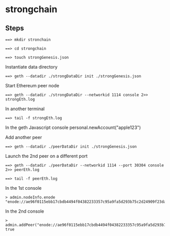 # strongchain



## Steps

~~~
==> mkdir stronchain
~~~



~~~
==> cd strongchain
~~~

~~~
==> touch strongGenesis.json
~~~


Instantiate data directory

~~~
==> geth --datadir ./strongDataDir init ./strongGenesis.json
~~~

Start Ethereum peer node

~~~
==> geth --datadir ./strongDataDir --networkid 1114 console 2>> strongEth.log
~~~

In another terminal 

~~~
==> tail -f strongEth.log
~~~


In the geth Javascript console 
personal.newAccount("apple123")


Add another peer

~~~
==> geth --datadir ./peerDataDir init ./strongGenesis.json
~~~


Launch the 2nd peer on a different port 

~~~
==> geth --datadir ./peerDataDir --networkid 1114 --port 30304 console 2>> peerEth.log
~~~

~~~
==> tail -f peerEth.log 
~~~

In the 1st console

~~~
> admin.nodeInfo.enode
"enode://ae96f0115ebb17cbdb4494f04382233357c95a9fa5d293b75c2d24909f23dad5f9da03993deaed699cd9e69114e9a29fcf8a8a5c8fa49fb55085b91419b8e8b8@192.168.2.14:30303"
~~~

In the 2nd console

~~~
> admin.addPeer("enode://ae96f0115ebb17cbdb4494f04382233357c95a9fa5d293b75c2d24909f23dad5f9da03993deaed699cd9e69114e9a29fcf8a8a5c8fa49fb55085b91419b8e8b8@192.168.2.14:30303")
true
~~~
